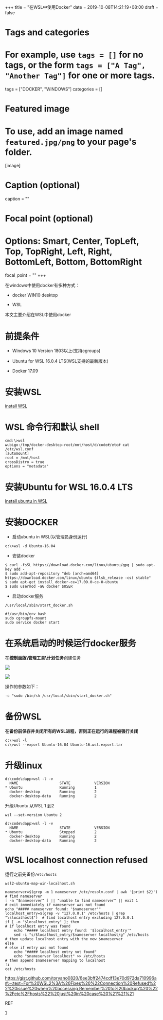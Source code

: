 +++
title = "在WSL中使用Docker"
date = 2019-10-08T14:21:19+08:00
draft = false

# Tags and categories
# For example, use `tags = []` for no tags, or the form `tags = ["A Tag", "Another Tag"]` for one or more tags.
tags = ["DOCKER", "WINDOWS"]
categories = []

# Featured image
# To use, add an image named `featured.jpg/png` to your page's folder. 
[image]
  # Caption (optional)
  caption = ""

  # Focal point (optional)
  # Options: Smart, Center, TopLeft, Top, TopRight, Left, Right, BottomLeft, Bottom, BottomRight
  focal_point = ""
+++


在windows中使用docker有多种方式：

- docker WIN10 desktop

- WSL

本文主要介绍在WSL中使用docker

# 前提条件

- Windows 10 Version 1803以上(支持cgroups)

- Ubuntu for WSL 16.0.4 LTS(WSL支持的最新版本)

- Docker 17.09

# 安装WSL

[install WSL](https://docs.microsoft.com/en-us/windows/wsl/install-win10)

# WSL 命令行和默认 shell


```
cmd:\>wsl
wubigo:/tmp/docker-desktop-root/mnt/host/d/code#/etc# cat /etc/wsl.conf
[automount]
root = /mnt/host
crossDistro = true
options = "metadata"
```



# 安装Ubuntu for WSL 16.0.4 LTS

[install ubuntu in WSL](https://docs.microsoft.com/en-us/windows/wsl/install-manual)

# 安装DOCKER

- 启动ubuntu in WSL(以管理员身份运行)

```
c:\>wsl -d Ubuntu-16.04
```

- 安装docker

```
$ curl -fsSL https://download.docker.com/linux/ubuntu/gpg | sudo apt-key add -
$ sudo add-apt-repository "deb [arch=amd64] https://download.docker.com/linux/ubuntu $(lsb_release -cs) stable"
$ sudo apt-get install docker-ce=17.09.0~ce-0~ubuntu
$ sudo usermod -aG docker $USER
```

- 启动docker服务

`/usr/local/sbin/start_docker.sh`

```
#!/usr/bin/env bash
sudo cgroupfs-mount
sudo service docker start
```

# 在系统启动的时候运行docker服务

在**控制面版\管理工具\计划任务**创建任务

![](./task-trigger.png)

![](./action.png)

操作的参数如下：

```
-c "sudo /bin/sh /usr/local/sbin/start_docker.sh"
```

# 备份WSL

**在备份前保存并关闭所有的WSL进程，否则正在运行的进程被强行关闭**

```
c:\>wsl -l
c:\>wsl --export Ubuntu-16.04 Ubuntu-16.wsl.export.tar
```


# 升级linux

```
d:\code\dapp>wsl -l -v
  NAME                   STATE           VERSION
* Ubuntu                 Running         1
  docker-desktop         Running         2
  docker-desktop-data    Running         2
```

升级Ubuntu  从WSL 1 到2

```
wsl --set-version Ubuntu 2

d:\code\dapp>wsl -l -v
  NAME                   STATE           VERSION
* Ubuntu                 Stopped         2
  docker-desktop         Running         2
  docker-desktop-data    Running         2
```


# WSL localhost connection refused


运行之前先备份`/etc/hosts`

`wsl2-ubuntu-map-win-localhost.sh`

```
nameserver=$(grep -m 1 nameserver /etc/resolv.conf | awk '{print $2}')   # find nameserver
[ -n "$nameserver" ] || "unable to find nameserver" || exit 1            # exit immediately if nameserver was not found
echo "##### nameserver found: '$nameserver'"
localhost_entry=$(grep -v "127.0.0.1" /etc/hosts | grep "\slocalhost$")  # find localhost entry excluding 127.0.0.1
if [ -n "$localhost_entry" ]; then                                       # if localhost entry was found
    echo "##### localhost entry found: '$localhost_entry'"
    sed -i "s/$localhost_entry/$nameserver localhost/g" /etc/hosts       # then update localhost entry with the new $nameserver
else                                                                     # else if entry was not found
    echo "##### localhost entry not found"
    echo "$nameserver localhost" >> /etc/hosts                           # then append $nameserver mapping to localhost
fi
cat /etc/hosts                                              
```

https://gist.github.com/toryano0820/6ee3bff2474cdf13e70d972da710996a#:~:text=For%20WSL2%3A%20Fixes%20%22Connection%20Refused%22%20issue%20when%20accessing,Remember%20to%20backup%20%22%2Fetc%2Fhosts%22%20just%20in%20case%20%21%21%21


REF

[1](https://medium.com/faun/docker-running-seamlessly-in-windows-subsystem-linux-6ef8412377aa)